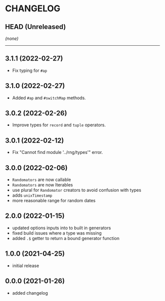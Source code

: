 CHANGELOG
=========

## HEAD (Unreleased)
_(none)_

---

## 3.1.1 (2022-02-27)
* Fix typing for `#ap`

## 3.1.0 (2022-02-27)

* Added `#ap` and `#switchMap` methods.

## 3.0.2 (2022-02-26)
* Improve types for `record` and `tuple` operators.

## 3.0.1 (2022-02-12)

* Fix "Cannot find module '../rng/types'" error.

## 3.0.0 (2022-02-06)

* `Randomators` are now callable
* `Randomators` are now Iterables
* use plural for `Randomator` creators to avoid confusion with types
* adds `unixTimestamp`
* more reasonable range for random dates

## 2.0.0 (2022-01-15)

* updated options inputs into to built in generators
* fixed build issues where a type was missing
* added `.$` getter to return a bound generator function

## 1.0.0 (2021-04-25)
* initial release

## 0.0.0 (2021-01-26)

* added changelog

